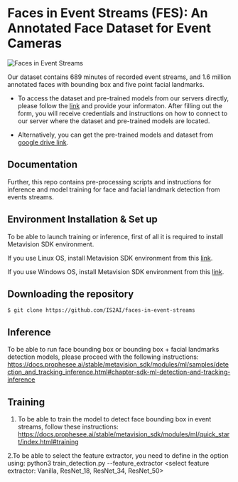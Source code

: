 # Faces in Event Streams (FES): An Annotated Face Dataset for Event Cameras

![Faces in Event Streams](https://user-images.githubusercontent.com/5821328/212868401-00f986d8-6bcf-44be-9d76-5bac4b6f21d7.png)



Our dataset contains 689 minutes of recorded event streams, and 1.6 million annotated faces with bounding box and five point facial landmarks.

- To access the dataset and pre-trained models from our servers directly, please follow the [link]( https://forms.gle/R7WHmVueCoyvYvrY9) and provide your informaton.
 After filling out the form, you will receive credentials and instructions on how to connect to our server where the dataset and pre-trained models are located.

- Alternatively, you can get the pre-trained models and dataset from [google drive link](https://drive.google.com/drive/folders/1btC_bkWV0RpU1JJKBUehH4_NaGG1SMov?usp=share_link).



## Documentation

Further, this repo contains pre-processing scripts and instructions for inference and model training for face and facial landmark detection from events streams. 

## Environment Installation & Set up
To be able to launch training or inference, first of all it is required to install Metavision SDK environment.

If you use Linux OS, install Metavision SDK environment from this [link](https://docs.prophesee.ai/stable/installation/linux.html).

If you use Windows OS, install Metavision SDK environment from this [link](https://docs.prophesee.ai/stable/installation/windows.html).


## Downloading the repository

```
$ git clone https://github.com/IS2AI/faces-in-event-streams
```

## Inference
To be able to run face bounding box or bounding box + facial landmarks detection models, please proceed with the following instructions:
https://docs.prophesee.ai/stable/metavision_sdk/modules/ml/samples/detection_and_tracking_inference.html#chapter-sdk-ml-detection-and-tracking-inference
## Training
1. To be able to train the model to detect face bounding box in event streams, follow these instructions:
https://docs.prophesee.ai/stable/metavision_sdk/modules/ml/quick_start/index.html#training

2.To be able to select the feature extractor, you need to define in the option using:
python3 train_detection.py <path to output directory> <path to dataset> --feature_extractor <select feature extractor: Vanilla, ResNet_18, ResNet_34, ResNet_50>
